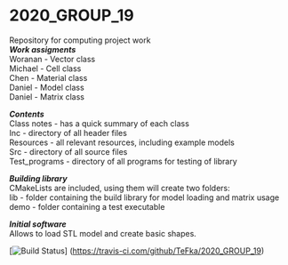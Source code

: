 # 2020_GROUP_19
Repository for computing project work</br>
***Work assigments***</br>
Woranan - Vector class</br>
Michael - Cell class</br>
Chen - Material class</br>
Daniel - Model class</br>
Daniel - Matrix class</br>

***Contents***</br>
Class notes - has a quick summary of each class</br>
Inc - directory of all header files</br>
Resources - all relevant resources, including example models</br>
Src - directory of all source files</br>
Test_programs - directory of all programs for testing of library</br>

***Building library***</br>
CMakeLists are included, using them will create two folders:</br>
lib - folder containing the build library for model loading and matrix usage</br>
demo - folder containing a test executable</br>

***Initial software***</br>
Allows to load STL model and create basic shapes.

[![Build Status](https://travis-ci.com/TeFka/2020_GROUP_19.svg?branch=master)]
(https://travis-ci.com/github/TeFka/2020_GROUP_19)
